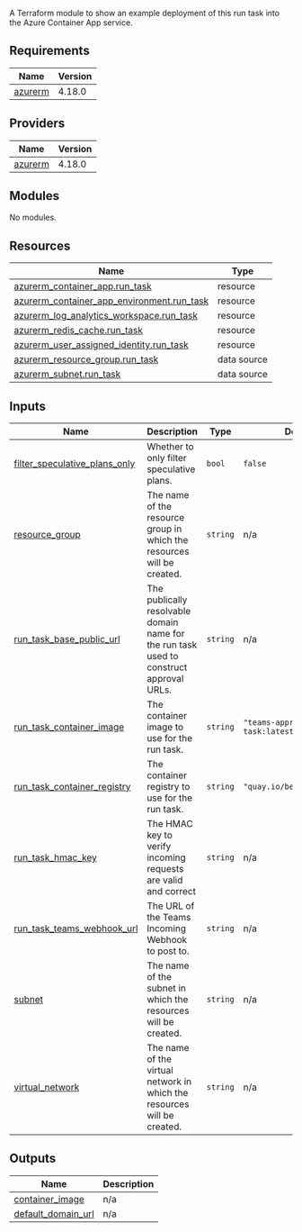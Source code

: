 <!-- BEGIN_TF_DOCS -->
A Terraform module to show an example deployment of this run task into the Azure Container App service.

## Requirements

| Name | Version |
|------|---------|
| <a name="requirement_azurerm"></a> [azurerm](#requirement\_azurerm) | 4.18.0 |

## Providers

| Name | Version |
|------|---------|
| <a name="provider_azurerm"></a> [azurerm](#provider\_azurerm) | 4.18.0 |

## Modules

No modules.

## Resources

| Name | Type |
|------|------|
| [azurerm_container_app.run_task](https://registry.terraform.io/providers/hashicorp/azurerm/4.18.0/docs/resources/container_app) | resource |
| [azurerm_container_app_environment.run_task](https://registry.terraform.io/providers/hashicorp/azurerm/4.18.0/docs/resources/container_app_environment) | resource |
| [azurerm_log_analytics_workspace.run_task](https://registry.terraform.io/providers/hashicorp/azurerm/4.18.0/docs/resources/log_analytics_workspace) | resource |
| [azurerm_redis_cache.run_task](https://registry.terraform.io/providers/hashicorp/azurerm/4.18.0/docs/resources/redis_cache) | resource |
| [azurerm_user_assigned_identity.run_task](https://registry.terraform.io/providers/hashicorp/azurerm/4.18.0/docs/resources/user_assigned_identity) | resource |
| [azurerm_resource_group.run_task](https://registry.terraform.io/providers/hashicorp/azurerm/4.18.0/docs/data-sources/resource_group) | data source |
| [azurerm_subnet.run_task](https://registry.terraform.io/providers/hashicorp/azurerm/4.18.0/docs/data-sources/subnet) | data source |

## Inputs

| Name | Description | Type | Default | Required |
|------|-------------|------|---------|:--------:|
| <a name="input_filter_speculative_plans_only"></a> [filter\_speculative\_plans\_only](#input\_filter\_speculative\_plans\_only) | Whether to only filter speculative plans. | `bool` | `false` | no |
| <a name="input_resource_group"></a> [resource\_group](#input\_resource\_group) | The name of the resource group in which the resources will be created. | `string` | n/a | yes |
| <a name="input_run_task_base_public_url"></a> [run\_task\_base\_public\_url](#input\_run\_task\_base\_public\_url) | The publically resolvable domain name for the run task used to construct approval URLs. | `string` | n/a | yes |
| <a name="input_run_task_container_image"></a> [run\_task\_container\_image](#input\_run\_task\_container\_image) | The container image to use for the run task. | `string` | `"teams-approval-run-task:latest"` | no |
| <a name="input_run_task_container_registry"></a> [run\_task\_container\_registry](#input\_run\_task\_container\_registry) | The container registry to use for the run task. | `string` | `"quay.io/benjamin_holmes"` | no |
| <a name="input_run_task_hmac_key"></a> [run\_task\_hmac\_key](#input\_run\_task\_hmac\_key) | The HMAC key to verify incoming requests are valid and correct | `string` | n/a | yes |
| <a name="input_run_task_teams_webhook_url"></a> [run\_task\_teams\_webhook\_url](#input\_run\_task\_teams\_webhook\_url) | The URL of the Teams Incoming Webhook to post to. | `string` | n/a | yes |
| <a name="input_subnet"></a> [subnet](#input\_subnet) | The name of the subnet in which the resources will be created. | `string` | n/a | yes |
| <a name="input_virtual_network"></a> [virtual\_network](#input\_virtual\_network) | The name of the virtual network in which the resources will be created. | `string` | n/a | yes |

## Outputs

| Name | Description |
|------|-------------|
| <a name="output_container_image"></a> [container\_image](#output\_container\_image) | n/a |
| <a name="output_default_domain_url"></a> [default\_domain\_url](#output\_default\_domain\_url) | n/a |
<!-- END_TF_DOCS -->